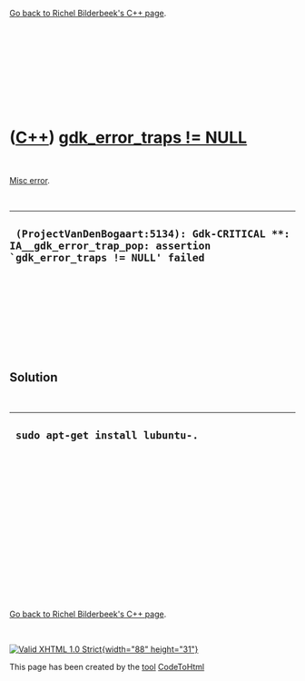 

[Go back to Richel Bilderbeek's C++ page](Cpp.htm).

 

 

 

 

 

([C++](Cpp.htm)) [gdk\_error\_traps != NULL](CppMiscErrorGdk_error_trapsNotNull.htm)
====================================================================================

 

[Misc error](CppMiscError.htm).

 

  -------------------------------------------------------------------------------------------------------------------------
  ``  (ProjectVanDenBogaart:5134): Gdk-CRITICAL **: IA__gdk_error_trap_pop: assertion `gdk_error_traps != NULL' failed ``
  -------------------------------------------------------------------------------------------------------------------------

 

 

 

 

 

Solution
--------

 

  -----------------------------------
  ` sudo apt-get install lubuntu-.`
  -----------------------------------

 

 

 

 

 

 

 

 

 

[Go back to Richel Bilderbeek's C++ page](Cpp.htm).



 

[![Valid XHTML 1.0 Strict](valid-xhtml10.png){width="88"
height="31"}](http://validator.w3.org/check?uri=referer)

This page has been created by the [tool](Tools.htm)
[CodeToHtml](ToolCodeToHtml.htm)
